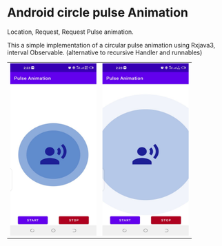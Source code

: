 # Android circle pulse Animation

Location, Request, Request Pulse animation.


This a simple implementation of a circular pulse animation using Rxjava3, interval Observable. (alternative to recursive Handler and runnables)


<table>
<tr>
<td>
<img  width="200" height="400" src="https://github.com/AmosKorir/Android-Pulse-Animation/blob/master/art/a.jpg"/>
</td>
<td>

<img  width="200" height="400" src="https://github.com/AmosKorir/Android-Pulse-Animation/blob/master/art/b.jpg"/>
</td>
</tr>
</table>

